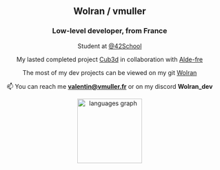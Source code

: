 
<h2 align="center">Wolran / vmuller </h2>
<h3 align="center">Low-level developer, from France </h3>


<div align="center">


Student at [@42School](https://github.com/42School)

My lasted completed project [Cub3d](https://github.com/Wolran/cub3D) in collaboration with [Alde-fre](https://github.com/ForAbby-X)

The most of my dev projects can be viewed on my git [Wolran](https://github.com/Wolran)

📫 You can reach me **valentin@vmuller.fr** or on my discord **Wolran_dev**

</div>

<div align="center">
  <img src="https://github-readme-stats-sigma-five.vercel.app/api/top-langs/?username=wolran&layout=compact&theme=radical&langs_count=4"
  height="150" alt="languages graph"" height="150" alt="languages graph"  />
</div>
    
